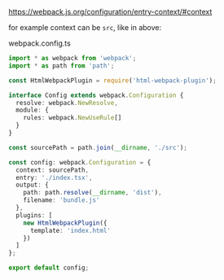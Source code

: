 
https://webpack.js.org/configuration/entry-context/#context

for example context can be `src`, like in above:

webpack.config.ts

```typescript
import * as webpack from 'webpack';
import * as path from 'path';

const HtmlWebpackPlugin = require('html-webpack-plugin');

interface Config extends webpack.Configuration {
  resolve: webpack.NewResolve,
  module: {
    rules: webpack.NewUseRule[]
  }
}

const sourcePath = path.join(__dirname, './src');

const config: webpack.Configuration = {
  context: sourcePath,
  entry: './index.tsx',
  output: {
    path: path.resolve(__dirname, 'dist'),
    filename: 'bundle.js'
  },
  plugins: [
    new HtmlWebpackPlugin({
      template: 'index.html'
    })
  ]
};

export default config;
```

